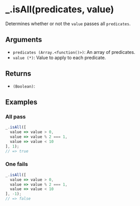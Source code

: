 # _.isAll(predicates, value)

Determines whether or not the `value` passes all `predicates`.

## Arguments

* `predicates (Array.<function()>)`: An array of predicates.
* `value (*)`: Value to apply to each predicate.

## Returns

* `(Boolean)`: 

## Examples

### All pass

```javascript
_.isAll([
  value => value > 0,
  value => value % 2 === 1,
  value => value < 10
], 1);
// => true
```

### One fails

```javascript
_.isAll([
  value => value > 0,
  value => value % 2 === 1,
  value => value < 10
], -1);
// => false
```
